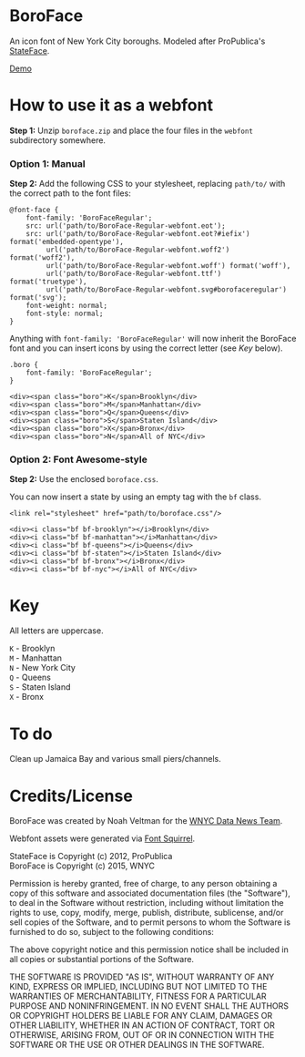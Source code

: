 # BoroFace

An icon font of New York City boroughs. Modeled after ProPublica's [StateFace](http://propublica.github.io/stateface/).

[Demo](http://datanews.github.io/boroface/)

# How to use it as a webfont

**Step 1:** Unzip `boroface.zip` and place the four files in the `webfont` subdirectory somewhere.

### Option 1: Manual

**Step 2:** Add the following CSS to your stylesheet, replacing `path/to/` with the correct path to the font files:

```
@font-face {
    font-family: 'BoroFaceRegular';
    src: url('path/to/BoroFace-Regular-webfont.eot');
    src: url('path/to/BoroFace-Regular-webfont.eot?#iefix') format('embedded-opentype'),
         url('path/to/BoroFace-Regular-webfont.woff2') format('woff2'),
         url('path/to/BoroFace-Regular-webfont.woff') format('woff'),
         url('path/to/BoroFace-Regular-webfont.ttf') format('truetype'),
         url('path/to/BoroFace-Regular-webfont.svg#borofaceregular') format('svg');
    font-weight: normal;
    font-style: normal;
}
```

Anything with `font-family: 'BoroFaceRegular'` will now inherit the BoroFace font and you can insert icons by using the correct letter (see *Key* below).

```
.boro {
    font-family: 'BoroFaceRegular';
}
```

```
<div><span class="boro">K</span>Brooklyn</div>
<div><span class="boro">M</span>Manhattan</div>
<div><span class="boro">Q</span>Queens</div>
<div><span class="boro">S</span>Staten Island</div>
<div><span class="boro">X</span>Bronx</div>
<div><span class="boro">N</span>All of NYC</div>
```

### Option 2: Font Awesome-style

**Step 2:** Use the enclosed `boroface.css`.

You can now insert a state by using an empty tag with the `bf` class.

```
<link rel="stylesheet" href="path/to/boroface.css"/>
```

```
<div><i class="bf bf-brooklyn"></i>Brooklyn</div>
<div><i class="bf bf-manhattan"></i>Manhattan</div>
<div><i class="bf bf-queens"></i>Queens</div>
<div><i class="bf bf-staten"></i>Staten Island</div>
<div><i class="bf bf-bronx"></i>Bronx</div>
<div><i class="bf bf-nyc"></i>All of NYC</div>
```

# Key

All letters are uppercase.

`K` - Brooklyn  
`M` - Manhattan  
`N` - New York City  
`Q` - Queens  
`S` - Staten Island  
`X` - Bronx  

# To do

Clean up Jamaica Bay and various small piers/channels.

# Credits/License

BoroFace was created by Noah Veltman for the [WNYC Data News Team](http://datanews.tumblr.com/).

Webfont assets were generated via [Font Squirrel](http://fontsquirrel.com/tools/webfont-generator).

StateFace is Copyright (c) 2012, ProPublica  
BoroFace is Copyright (c) 2015, WNYC

Permission is hereby granted, free of charge, to any person obtaining a copy of this software and associated documentation files (the "Software"), to deal in the Software without restriction, including without limitation the rights to use, copy, modify, merge, publish, distribute, sublicense, and/or sell copies of the Software, and to permit persons to whom the Software is furnished to do so, subject to the following conditions:

The above copyright notice and this permission notice shall be included in all copies or substantial portions of the Software.

THE SOFTWARE IS PROVIDED "AS IS", WITHOUT WARRANTY OF ANY KIND, EXPRESS OR IMPLIED, INCLUDING BUT NOT LIMITED TO THE WARRANTIES OF MERCHANTABILITY, FITNESS FOR A PARTICULAR PURPOSE AND NONINFRINGEMENT. IN NO EVENT SHALL THE AUTHORS OR COPYRIGHT HOLDERS BE LIABLE FOR ANY CLAIM, DAMAGES OR OTHER LIABILITY, WHETHER IN AN ACTION OF CONTRACT, TORT OR OTHERWISE, ARISING FROM, OUT OF OR IN CONNECTION WITH THE SOFTWARE OR THE USE OR OTHER DEALINGS IN THE SOFTWARE.